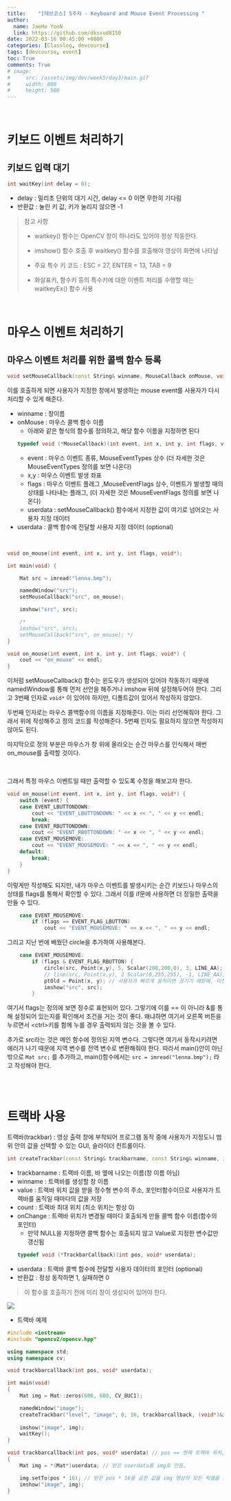 ```yaml
---
title:    "[데브코스] 5주차 - Keyboard and Mouse Event Processing "
author:
  name: JaeHo YooN
  link: https://github.com/dkssud8150
date: 2022-03-16 00:45:00 +0800
categories: [Classlog, devcourse]
tags: [devcourse, event]
toc: True
comments: True
# image:
#     src: /assets/img/dev/week5/day3/main.gif
#     width: 800
#     height: 500
---
```


<br>

# 키보드 이벤트 처리하기

## 키보드 입력 대기

```cpp
int waitKey(int delay = 0);
```

- delay : 밀리초 단위의 대기 시간, delay \<= 0 이면 무한히 기다림
- 반환값 : 눌린 키 값, 키가 눌리지 않으면 -1

> 참고 사항
>
> - waitkey() 함수는 OpenCV 창이 하나라도 있어야 정상 작동한다.
>
> - imshow() 함수 호출 후 waitkey() 함수를 호출해야 영상이 화면에 나타남
>
> - 주요 특수 키 코드 : ESC = 27, ENTER = 13, TAB = 9
>
> - 화살표키, 함수키 등의 특수키에 대한 이벤트 처리를 수행할 때는 waitkeyEx() 함수 사용

<br>

# 마우스 이벤트 처리하기

## 마우스 이벤트 처리를 위한 콜백 함수 등록

```cpp
void setMouseCallback(const String& winname, MouseCallback onMouse, void* userdata = 0);
```

이를 호출하게 되면 사용자가 지정한 창에서 발생하는 mouse event를 사용자가 다시 처리할 수 있게 해준다.

- winname : 창이름
- onMouse : 마우스 콜백 함수 이름
    - 아래와 같은 형식의 함수를 정의하고, 해당 함수 이름을 지정하면 된다
    ```cpp
    typedef void (*MouseCallback)(int event, int x, int y, int flags, void* userdata);
    ```
    - event : 마우스 이벤트 종류, MouseEventTypes 상수 (더 자세한 것은 MouseEventTypes 정의를 보면 나온다)
    - x,y : 마우스 이벤트 발생 좌표
    - flags : 마우스 이벤트 플래그 ,MouseEventFlags 상수, 이벤트가 발생할 때의 상태를 나타내는 플래그, (더 자세한 것은 MouseEventFlags 정의를 보면 나온다)
    - userdata : setMouseCallback() 함수에서 지정한 값이 여기로 넘어오는 사용자 지정 데이터
- userdata : 콜백 함수에 전달할 사용자 지정 데이터 (optional)

<br>

```cpp
void on_mouse(int event, int x, int y, int flags, void*);

int main(void) {

    Mat src = imread("lenna.bmp");

    namedWindow("src");
    setMouseCallback("src", on_mouse);

    imshow("src", src);

    /* 
    imshow("src", src); 
    setMouseCallback("src", on_mouse); */
}

void on_mouse(int event, int x, int y, int flags, void*) {
    cout << "on_mouse" << endl;
}
```

이처럼 setMouseCallback() 함수는 윈도우가 생성되어 있어야 작동하기 때문에 namedWindow를 통해 먼저 선언을 해주거나 imshow 뒤에 설정해두어야 한다. 그리고 3번째 인자로 `void*` 이 있어야 하지만, 디폴트값이 있어서 작성하지 않았다.

두번째 인자로는 마우스 콜백함수의 이름을 지정해준다. 이는 미리 선언해줘야 한다. 그래서 위에 작성해주고 정의 코드를 작성해준다. 5번째 인자도 필요하지 않으면 작성하지 않아도 된다.

마지막으로 정의 부분은 마우스가 창 위에 올라오는 순간 마우스를 인식해서 매번 on_mouse를 출력할 것이다.

<br>

그래서 특정 마우스 이벤트일 때만 출력할 수 있도록 수정을 해보고자 한다.

```cpp
void on_mouse(int event, int x, int y, int flags, void*) {
    switch (event) {
    case EVENT_LBUTTONDOWN: 
        cout << "EVENT_LBUTTONDOWN: " << x << ", " << y << endl;
        break;
    case EVENT_RBUTTONDOWN:
        cout << "EVENT_RBOTTONDOWN: " << x << ", " << y << endl;
    case EVENT_MOUSEMOVE:
        cout << "EVENT_MOUSEMOVE: " << x << ", " << y << endl;
    default:
        break;
    }
}
```

이렇게만 작성해도 되지만, 내가 마우스 이벤트를 발생시키는 순간 키보드나 마우스의 상태를 flags를 통해서 확인할 수 있다. 그래서 이를 if문에 사용하면 더 정밀한 출력을 만들 수 있다.

```cpp
    case EVENT_MOUSEMOVE:
        if (flags == EVENT_FLAG_LBUTTON)
            cout << "EVENT_MOUSEMOVE: " << x << ", " << y << endl;
```

그리고 지난 번에 배웠던 circle을 추가하여 사용해본다.

```cpp
    case EVENT_MOUSEMOVE:
        if (flags & EVENT_FLAG_RBUTTON) {
            circle(src, Point(x,y), 5, Scalar(200,200,0), 3, LINE_AA);
            // line(src, Point(x,y), 2 Scalar(0,255,255), -1, LINE_AA); // 누를 때마다 표기하여 그림그리기
            ptOld = Point(x, y); // 사용자가 빠르게 움직이면 끊기기 때문에, 이전에 위치한 위치를 기록한 후 이전 위치와 현재 위치 사이를 직선을 만들도록 하는 것이 중요하다.
			imshow("src", src);
        }
```

여기서 flags는 정의에 보면 정수로 표현되어 있다. 그렇기에 이를 == 이 아니라 &를 통해 설정되어 있는지를 확인해서 조건을 거는 것이 좋다. 왜냐하면 여기서 오른쪽 버튼을 누르면서 \<ctrl\>키를 함께 누를 경우 출력되지 않는 것을 볼 수 있다. 

추가로 src라는 것은 메인 함수에 정의된 지역 변수다. 그렇다면 여기서 동작시키려면 에러가 나기 때문에 지역 변수를 전역 변수로 변환해줘야 한다. 따라서 main()안이 아닌 밖으로 `Mat src;` 를 추가하고, main()함수에서는 `src = imread("lenna.bmp");` 라고 작성해야 한다.

<br>

<br>

# 트랙바 사용

트랙바(trackbar) : 영상 출력 창에 부착되어 프로그램 동작 중에 사용자가 지정도니 범위 안의 값을 선택할 수 있는 GUI, 슬라이더 컨트롤이다.

```cpp
int createTrackbar(const String& trackbarname, const String& winname, int* value, int count, TrackbarCallback onChange = 0, void* userdata = 0);
```

- trackbarname : 트랙바 이름, 바 옆에 나오는 이름(창 이름 아님)
- winname : 트랙바를 생성할 창 이름
- value : 트랙바 위치 값을 받을 정수형 변수의 주소, 포인터함수이므로 사용자가 트랙바를 움직일 때마다의 값을 저장
- count : 트랙바 최대 위치 (최소 위치는 항상 0)
- onChange : 트랙바 위치가 변경될 때마다 호출되게 만들 콜백 함수 이름(함수의 포인터)
    - 만약 NULL을 지정하면 콜백 함수는 호출되지 않고 Value로 지정한 변수값만 갱신됨
    ```cpp
    typedef void (*TrackbarCallback)(int pos, void* userdata);
    ```
- userdata : 트랙바 콜백 함수에 전달할 사용자 데이터의 포인터 (optional)
- 반환값 : 정상 동작하면 1, 실패하면 0

> 이 함수를 호출하기 전에 미리 창이 생성되어 있어야 한다.

<img src="/assets/img/dev/week5/day3/trackbar.png">

<br>

- 트랙바 예제

```cpp
#include <iostream>
#include "opencv2/opencv.hpp"

using namespace std;
using namespace cv;

void trackbarcallback(int pos, void* userdata);

int main(void)
{
	Mat img = Mat::zeros(600, 600, CV_8UC1);

	namedWindow("image");
	createTrackbar("level", "image", 0, 16, trackbarcallback, (void*)&img); // value가 0==NULL 값으로 할경우 반드시 콜백함수를 지정해야 한다. 
                                                                            // (void*)&img : img의 주소값을 전달하는데 이를 void* 타입으로 설정하는데 이는 trackbarcallback에 userdata로 전달이 된다.
	imshow("image", img);
	waitKey();
}

void trackbarcallback(int pos, void* userdata) // pos == 현재 트랙바 위치, userdata == (void*)&img
{
	Mat img = *(Mat*)userdata; // 받은 userdata를 img로 만듬, 

	img.setTo(pos * 16); // 받은 pos * 16을 곱한 값을 img 영상의 모든 픽셀을 설정, pos는 0~16사이의 정수값일 것이다. 255를 넘어가면 255로 설정되어 출력된다.
	imshow("image", img);
}
```